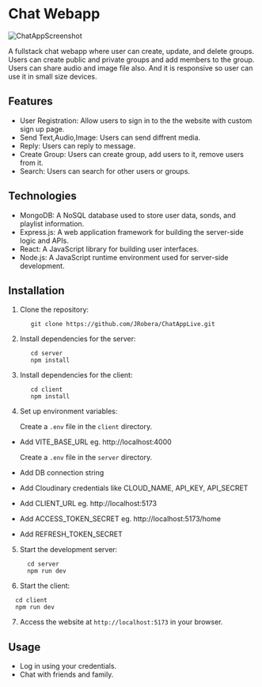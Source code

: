 # Chat Webapp

![ChatAppScreenshot](https://github.com/JRobera/MusicApp/assets/90910570/d0029667-0fac-490f-b23a-24104eb4f1b4)

A fullstack chat webapp where user can create, update, and delete groups. Users can create public and private groups and add members to the group. Users can share audio and image file also. And it is responsive so user can use it in small size devices.

## Features

- User Registration: Allow users to sign in to the the website with custom sign up page.
- Send Text,Audio,Image: Users can send diffrent media.
- Reply: Users can reply to message.
- Create Group: Users can create group, add users to it, remove users from it.
- Search: Users can search for other users or groups.

## Technologies

- MongoDB: A NoSQL database used to store user data, sonds, and playlist information.
- Express.js: A web application framework for building the server-side logic and APIs.
- React: A JavaScript library for building user interfaces.
- Node.js: A JavaScript runtime environment used for server-side development.

## Installation

1. Clone the repository:
   ```
      git clone https://github.com/JRobera/ChatAppLive.git
   ```
2. Install dependencies for the server:
   ```
      cd server
      npm install
   ```
3. Install dependencies for the client:
   ```
      cd client
      npm install
   ```
4. Set up environment variables:

   Create a `.env` file in the `client` directory.

- Add VITE_BASE_URL eg. http://localhost:4000

  Create a `.env` file in the `server` directory.

- Add DB connection string
- Add Cloudinary credentials like CLOUD_NAME, API_KEY, API_SECRET
- Add CLIENT_URL eg. http://localhost:5173
- Add ACCESS_TOKEN_SECRET eg. http://localhost:5173/home
- Add REFRESH_TOKEN_SECRET

5. Start the development server:
   ```
     cd server
     npm run dev
   ```
6. Start the client:

```
  cd client
  npm run dev
```

7. Access the website at `http://localhost:5173` in your browser.

## Usage

- Log in using your credentials.
- Chat with friends and family.
